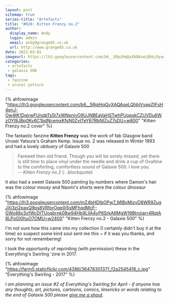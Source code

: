 ```yaml
---
layout: post
sitemap: true
series-title: "Artefacts" 
title: "#028: Kitten Frenzy no.2"
author:
  display_name: Andy
  login: admin
  email: andy@grange85.co.uk
  url: http://www.grange85.co.uk
date: 2021-03-01
imageurl: https://lh3.googleusercontent.com/b6__5RpiHqQyXAQAseLQhbjVyagZtFsH4enJ-Ow4tK1DqirwFUnqbTs5t7xWNpnivO9UJNBEaVaHSTwhPUopskCZUVDu6WzOYI9JBp0Kv6C1bdNcemxKfsN0ZvtTeY67RbNIZuZ7sDU=w2400
categories:
 - artefacts
 - galaxie 500
tags:
 - fanzine
 - urusei yatsura
---
```


{% ahfowimage "https://lh3.googleusercontent.com/b6__5RpiHqQyXAQAseLQhbjVyagZtFsH4enJ-Ow4tK1DqirwFUnqbTs5t7xWNpnivO9UJNBEaVaHSTwhPUopskCZUVDu6WzOYI9JBp0Kv6C1bdNcemxKfsN0ZvtTeY67RbNIZuZ7sDU=w800" "Kitten Frenzy no.2 cover" %}

The fantastic fanzine **Kitten Frenzy** was the work of fab Glasgow band Urusei Yatsura's Graham Kemp. Issue no. 2 was released in Winter 1993 and had a lovely _obituary_ of Galaxie 500 

<!--more-->

> Farewell then old friend. Though you will be sorely missed, yet there is still time to place vinyl under the needle and drink a cup of Ovaltine to the comforting, comfortless sound of Galaxie 500. I love you.  
> _-- Kitten Frenzy no.2_
{: .blockquote}

It also had a sweet Galaxie 500 painting by numbers where Damon's hair was the colour _mousy_ and Naomi's shorts were the colour _dinosaur_

{% ahfowimage "https://lh3.googleusercontent.com/mZ4bHDIbOPw7_MIBxMjzvD8WR9ZugJXj3zi2paxQ9ps8VRforOqe0j5sMFhqdMcF-GWo88x3xfWcDITUoqbrnk08w94Hb9LllA4yP6SrkA6MgW19Btnziarr4RqtA8LPoGI0huO7OMU=w2400" "Kitten Frenzy no.2 - Galaxie 500" %}

I'm not sure how this came into my collection (I certainly didn't buy it at the time) so suspect some kind soul sent me this ~ if it was you thanks, and sorry for not remembering!

I took the opportunity of reprinting (with permission) these in the Everything's Swirling 'zine in 2017.

{% ahfowimage "https://farm5.staticflickr.com/4386/36478301371_f2a2545416_c.jpg" "Everything's Swirling - 2017" %}

_I am planning an issue #2 of Everything's Swirling for April - if anyone has any thoughts, art, pictures, cartoons, comics, limericks or words relating to the end of Galaxie 500 please [give me a shout](/about/)_.


